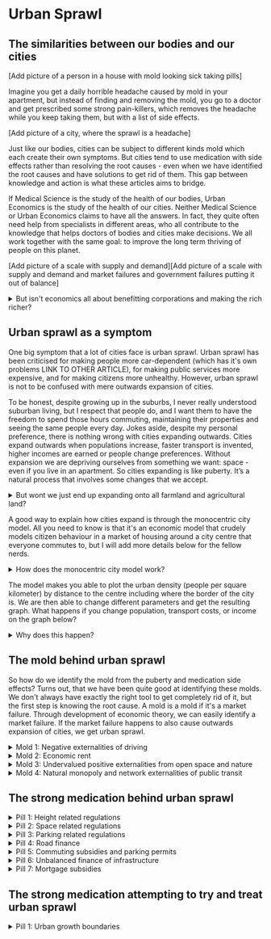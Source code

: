 <chart name="population" width="80%"></chat>

<chart name="transport-costs" width="80%"></chat>

<chart name="income" width="80%"></chat>

<chart name="height-restrictions" width="80%"></chat>

<chart name="height-restrictions-minimum-lot-sizes" width="80%"></chat>



# Urban Sprawl

## The similarities between our bodies and our cities

[Add picture of a person in a house with mold looking sick taking pills]

Imagine you get a daily horrible headache caused by mold in your apartment, but instead of finding and removing the mold, you go to a doctor and get prescribed some strong pain-killers, which removes the headache while you keep taking them, but with a list of side effects. 

[Add picture of a city, where the sprawl is a headache]

Just like our bodies, cities can be subject to different kinds mold which each create their own symptoms. But cities tend to use medication with side effects rather than resolving the root causes - even when we have identified the root causes and have solutions to get rid of them. This gap between knowledge and action is what these articles aims to bridge. 

If Medical Science is the study of the health of our bodies, Urban Economics is the study of the health of our cities. Neither Medical Science or Urban Economics claims to have all the answers. In fact, they quite often need help from specialists in different areas, who all contribute to the knowledge that helps doctors of bodies and cities make decisions. We all work together with the same goal: to improve the long term thriving of people on this planet. 

[Add picture of a scale with supply and demand][Add picture of a scale with supply and demand and market failures and government failures putting it out of balance]

<details>
  <summary>But isn't economics all about benefitting corporations and making the rich richer?</summary>

  Capitalism and economics are not the same thing. Economics is about balance. About getting the most out of the least in a world with scarce resources such as land. Ideally, the balance would just be determined by the supply and demand of land, and you would automatically land on that spot through Adam Smith's “invisible hand”, but we discovered about 100 years ago, that market failures exist, and without solving these, we end up worse off.

</details>

## Urban sprawl as a symptom

One big symptom that a lot of cities face is urban sprawl. Urban sprawl has been criticised for making people more car-dependent (which has it's own problems LINK TO OTHER ARTICLE), for making public services more expensive, and for making citizens more unhealthy. However, urban sprawl is not to be confused with mere outwards expansion of cities. 

To be honest, despite growing up in the suburbs, I never really understood suburban living, but I respect that people do, and I want them to have the freedom to spend those hours commuting, maintaining their properties and seeing the same people every day. Jokes aside, despite my personal preference, there is nothing wrong with cities expanding outwards. Cities expand outwards when populations increase, faster transport is invented, higher incomes are earned or people change preferences. Without expansion we are depriving ourselves from something we want: space - even if you live in an apartment. So cities expanding is like puberty. It’s a natural process that involves some changes that we accept. 

<details>
  <summary>But wont we just end up expanding onto all farmland and agricultural land?</summary>
    
  **Won't populations keep rising?** According to Hans Rosling, [population growth rate will eventually reach zero](https://www.ted.com/talks/hans_rosling_global_population_growth_box_by_box?language=en). This is due to the reduced birthrate as a country develops. In developed countries the growth rate is already close to 0 and most growth comes from immigration.
  
  **Won't we keep expanding onto agricultural land?** For this, I will cite Brueckner ([2000](https://ideas.repec.org/a/sae/inrsre/v23y2000i2p160-171.html)): "Concerns about loss of “scarce” farmland are also misplaced. Because the value of farm output is fully reflected in the amount that agricultural users are willing to pay for the land, a successful bid by developers means that society values the houses and other structures built on the land more than the farm output that is forgone. If farmland became truly scarce and in need of preservation, its selling price would be high, making the land resistant to urban encroachment. With only a tiny fraction of the U.S. land area occupied by cities, farmland scarcity is not a problem currently, nor is it likely to become a problem in the future."
  
  **Won't we keep expanding onto nature?** For now, this is mostly a democratic process of nature reservation. This part is a much less developed field in economics, but there are fields of nature ressource economics, environmental economics, and climate change economics. These fields develop models to help determine the value of nature and it's worth to us. This can help us create the right balance of nature reservation and development. Since I myself believe that nature is essential to human survival in the long run, I think these models will become an essential part of international politics and spatial policy making. Eventually, we could be able to put a value to nature, which can help us decide where to build and keep a reasonable balance. One must also recognise that sometimes building on nature *is* the more sustainable choice, since building on another plot of land further away would lead to citizens living with less sustainable behaviour such as driving a car for more kilometers.

</details>

A good way to explain how cities expand is through the monocentric city model. All you need to know is that it's an economic model that crudely models citizen behaviour in a market of housing around a city centre that everyone commutes to, but I will add more details below for the fellow nerds. 

<details>
  <summary>How does the monocentric city model work?</summary>
    
  The monocentric city model, developed by Alonso, Muth & Mills, is a fundamental concept in urban economics that provides insight into the spatial structure of cities. Here's how it works, along with its critiques and defenses:
    
  ### How It Works
    
  The monocentric city model assumes that a city has a single center (usually the Central Business District, or CBD) to which all residents commute. The basic idea is as follows:
    
  1. **Central Business District:** The CBD is where most jobs and activities are located.
  2. **Residential location choice:** As one moves away from the CBD, housing costs decrease, but commuting costs increase. People choose their residential location based on a trade-off between these two factors.
  3. **Effects of Changes:** By changing factors like population, transport costs, or income, we can illustrate how the urban border and distributions of urban density, house prices, floor-area-ratios, and housing consumption will shift.
    
  This simple model has been widely used to explain real-world urban patterns, like why housing costs more in city centers. 
    
  The specific model used in these interactive graphs is written in R and is available on Github. 
    
  ### Critique of the Monocentric City Model
    
  Despite its widespread use, the monocentric city model has several critiques:
    
  1. **Monocentricity:** It assumes a single center and uniform transportation costs, ignoring the complexity of modern urban landscapes with multiple centers, and scattered jobs. 
  2. **Ignores political, cultural and geographic factors:** History, preferences, and geographical factors all influence how a city is shaped. 
  3. **Homogeneity:** The model assumes that everyone works the same place, has the same preferences, and has the same income. 
    
  ### Critique of the Critique: Why It Still Fits
    
  While the critiques are valid, the model's defenders argue:
    
  1. **Pedagogical Tool:** The model is valuable as a teaching tool, helping students and laypeople grasp fundamental urban economic concepts.
  2. **Basis for More Complex Models:** Many advanced models build upon the monocentric city model, adding layers of complexity.
  3. **Explains General Trends:** Despite its simplicity, the model can still capture broad trends and patterns in many cities. Liotta et al. (2021) found that “As expected, cities spread out when they are richer, more populated, and when transportation or farmland is cheaper. Respectively 100% and 87% of the cities exhibit the expected negative density and rent gradients: on average, a 1% decrease in income net of transportation costs leads to a 21% decrease in densities and a 3% decrease in rents per m2.” 
    
  ### How It Fits for the Purpose of Explanation
    
  In the context of urban sprawl, the monocentric city model serves as a useful analogy. While it may not perfectly describe every city, it helps us understand why cities expand outward, the trade-offs between living in the center versus the periphery, and the economic forces at play. It's like a foundational sketch that captures the essence of urban growth without getting lost in every intricate detail.
    
  By acknowledging its limitations and leveraging its strengths, we can use the monocentric city model as a valuable starting point in a broader conversation about urban development, sprawl, and sustainability.
    
  ### Sources
    
  Liotta et al. (2021)
    
  Alonso
    
  Muth
    
  Mills
    
  Brueckner & Bertaud
    
  Kulish et al. 

</details>

The model makes you able to plot the urban density (people per square kilometer) by distance to the centre including where the border of the city is. We are then able to change different parameters and get the resulting graph. What happens if you change population, transport costs, or income on the graph below?

<chart name="population" width="80%"></chat>

<chart name="transport-costs" width="80%"></chat>

<chart name="income" width="80%"></chat>

<details>
  <summary>Why does this happen?</summary>
    
  ### Population
  
  As demand for housing increases in cities, more opportunities become profitable for developers. This causes land values to increase. In the outskirts of the city, this means that more land will outbid the value of farmland. In the centre, it means that some buildings are no longer profitable enough for the land they sit on, so taller buildings are needed for the land to be profitable (an incentive that would be higher with land value taxes, but more on that in my article about housing prices). 
  
  - Proof
  
  ### Transport costs
  
  As transport costs decrease, it becomes cheaper for people in the outskirts to travel to the centre. This means that that land becomes more valuable and thus more land will outbid the value farmland. Since population is held constant, people will over time move from the centre to fill the empty spots in outskirts. 
  
  - Proof
  
  ### Income
  
  As people get higher income, they tend to demand more housing. When everyone wants bigger living space and with less people, more space is needed to accommodate this. Think how we went from living 5-10 people in one apartment to many living in studios today. 
  
  - Proof

</details>

## The mold behind urban sprawl

So how do we identify the mold from the puberty and medication side effects? Turns out, that we have been quite good at identifying these molds. We don't always have exactly the right tool to get completely rid of it, but the first step is knowing the root cause. A mold is a mold if it's a market failure. Through development of economic theory, we can easily identify a market failure. If the market failure happens to also cause outwards expansion of cities, we get urban sprawl. 

<details>
  <summary>Mold 1: Negative externalities of driving</summary>
  
  Negative externalities of driving is a mold, because an externality is a market failure that if left unsolved, naturally creates a behaviour that leads to more driving than society is willing to pay for. This happens because every kilometer driven causes costs on society that is not paid by drivers themselves. These costs are most often cited as congestion, traffic accident risk, air pollution, noise pollution, climate change contribution, and road damage. 
  
  The best way to get rid of the mold is by making the cost that drivers pay for driving equal to the cost of driving itself (the cost of gas, time, car maintenance and depreciation) + the cost that each kilometer imposes on society. In places where driver do not pay both these costs, the transport costs are lower than optimal causing a spiral of excessive commuting and excessive development on edge of the cities. So while this is often considered a transport policy, it is also a spatial policy.
  
  What societies have done so far is to do a mix of medication and using inefficient or insufficient amounts of antimold. Denmark, a country known for its high taxes on cars generally has an acceptable amount of antimold, but it is not the most effective one. According to the Danish Economic Advisory Board, the registration tax on cars and the circulation should be abolished, the tax on gas should be reduced, and instead, the country should focus on a time- and place-varying kilometer charge, which would cost more during peak-hour traffic and in cities. In this way, the costs that the driver pays for driving would best mimic the actual full costs of their driving. We could spend less antimold and completely get rid of the symptoms of excessive driving causing urban sprawl.
  
  Why are other policies inefficient? A balance exists of what society is willing to pay for driving; a balance between the benefits of driving and the costs of driving. With driving it's not so simple as just limiting the total number of cars. It is true that less cars mean less kilometers, but people who then have to opt out of using a car get deprived of the benefits of driving, while people who get a car have no incentive to reduce the amount of kilometers driven in them. It is also not as simple as just limiting the total number of kilometers driven, because not all kilometers are equally costly to society. A kilometer driven in a small car with high efficiency on the country side outside peak hour costs society a tiny fraction of a kilometer driven in a truck in the city during peak-hour. By law of economics we get the most with the least when we put a tax equal to the cost of each kilometer. The better we get at doing that, the more we get with less. 
  
  Why haven't we done this? Actually Singapore will launch this in 2023, and a lot of governments have interest in it. The drawbacks are worries of privacy and cost of the system, but the cost of the system is ever decreasing, and cybersecurity is a growing field. 

</details>
<details>
  <summary>Mold 2: Economic rent</summary>
  
  Economic rent is the income that landowners can earn from owning land less the income earned from developing or improving land. It is a mold because it creates a situation where landowners can earn income without contributing to productivity or economic growth, which is seen as a market failure because it allows for wealth accumulation without corresponding productive effort, and can lead to speculative bubbles, inefficiencies, and inequalities in a market economy. The rental value of land emerges not from landlords’ individual efforts but from societal developments and community endeavors.
  
  Economic rent contributes to urban sprawl by encouraging speculative land holding; when landowners can hold onto parcels of land in urban and suburban areas without using them to their full potential, the city loses out on potential development. This means that desired space is hoarded, while nudging newer developments further outwards, which we then call urban sprawl. 
  
  A land value tax would completely mitigate the economic rent associated with land. Such a tax would ideally be set equal to the full rental value of the land, effectively eliminating all economic rent for the community, and reducing the incentive for speculative land holding to zero. In practise, there can be a small margin of error in land value assessment, so putting it a little lower than 100% is better to avoid discouraging investment in land altogether. 
  
  Why haven’t we done this? Many places have small versions of this. Denmark, Estonia, Lithuania, Russia, Singapore, and Taiwan currently have land values taxes, while it has been applied in a smaller extent in Mexico, Australia and the United States. 

</details>
<details>
  <summary>Mold 3: Undervalued positive externalities from open space and nature</summary>
  
  Often, open space and nature does not have a value that exists in markets. This is because a lot of the benefits we gain from it, we do not pay for. If we paid for these benefits, these places would have a value which would then participate in a market, and only if other purposes exceed that value, would we build on it. 
    
  The fact that open space and nature is not valued in the price of land, means that land has a discount on some urban fringes, which makes us more likely to encroach on that land. 
    
  We should get better at determining the value of nature, biodiversity, and open space. There comes a point where the value of land is so high, that it is higher than the value we assign to this nature. When we can determine better this value, we can better create the right permissions and allow a good balance between preserving nature and house prices. 

</details>
<details>
  <summary>Mold 4: Natural monopoly and network externalities of public transit</summary>

  Public transport suffers from being a natural monopoly with very high fixed costs and almost non-existent marginal costs. This means that charging marginal cost pricing is often not enough to pay for the system. On top of this, public transport has network externalities, the bigger the public transport network is, the more useful each line is. 
  
  Subsidies of public transport is not always necessary. Tokyo's public transit is able to run on a profit, while still being very accessible. In general, it is not advised for governments to subsidise the operations costs of public transport, but they should absolutely fund the expansion of the network. 
  
  The demand of public transport is distorted due to low costs of driving cars. If drivers had to pay congestion pricing, there would be a higher demand for public transport. Only after then can proper public transport investment analysis be made. 
  
  https://www.businessinsider.com/the-right-way-to-subsidize-public-transit-2013-4?international=true&r=US&IR=T
  
  https://www.researchgate.net/publication/23550440_Affordability_and_subsidies_in_public_urban_transport_what_do_we_mean_what_can_be_done does not help the poor
  
</details>

## The strong medication behind urban sprawl

<details>
  <summary>Pill 1: Height related regulations</summary>

  Policies that restrict the upwards expansion of buildings is a limit on housing supply. These can both be via **historic building preservation** (which prevents old buildings from being demolished) or via specific **restrictions on height of new buildings** sometimes applied as floor-area-ratio restrictions. In urban areas, it is mostly done for airport routes, earthquake safety or to protect the view for certain landmarks or a historic skyline. In suburban areas the restrictions can be much lower and is often done to avoid casting shadows on neighbours. Building heights do create negative externalities, but height restrictions are a strong medication, while the mold causing the headache lives on. 
  
  The limit on housing supply has consequences for house prices, but it also means that this supply has to be supplied elsewhere, which means that new development has to happen elsewhere than in height restricted areas - including the urban fringe. 
  
  Height related restrictions should be limited as much as possible and cities should analyse whether historic skylines are worth the high cost. An alternative solution than height restrictions would be to use GIS tools to estimate the reductions in land values for new taller projects and making developers pay these value reductions to internalise the negative externalities of building heights. With land value taxes equalling economic rent, homeowners would always be compensated through lower land taxes if their neighbours were to build an extra floor. 
  
  Not much research has been done for alternative solutions, but the discussion about height restrictions is a hot topic in many cities. Some cities compromise by creating dedicated areas where taller buildings are allowed, but the more we confine development upwards, the more will be developed outwards. We need more research on how height relates to property values and what tools can be used to internalise the externalities. 

<chart name="height-restrictions" width="80%"></chat>

<chart name="height-restrictions-minimum-lot-sizes" width="80%"></chat>
  
</details>

<details>
  <summary>Pill 2: Space related regulations</summary>

  Policies that regulates a minimum amount of living space either in the form of minimum apartment space or minimum lot sizes are space related regulations. Both are meant to ensure a certain standard of living, while minimum lot size policies also attempts to maintain a certain characteristic of a neighbourhood. 
  
  Both policies contribute to urban sprawl by using up more space than the market would have created. If everyone has a bigger garden, every home will be further apart. And if two apartments get merged to one, that is one less household able to live in the centre. 
  
  These policies limit the housing supply while forcing people to pay more for land, even if some would have been happy with less space if it meant paying less. 
  
  Cities should focus on alternative ways to maintain character in a neighbourhood if that is deemed important. Having the same size houses and lots does not necessarily matter as much as other design characteristics. 
  
</details>

<details>
  <summary>Pill 3: Parking related regulations</summary>

  Many cities around the world encourage parking by either providing too much of it, enforcing minimum parking requirements on new buildings or by making it too cheap to use. When parking is oversupplied, it means we are using precious land for comparatively inefficient uses. 
  
  The more space is allocated for parking, the less space can necessarily be dedicated to other purposes like housing. This housing then has to be built elsewhere pushing people out.  
  
  Cities would naturally have less space dedicated to parking if cities dedicated less space for parking as they develop. 
  
  Cities should remove minimum parking laws, apply parking pricing that ensures the optimal occupancy rate by the hour, and compare revenues of these parking lots with the opportunity costs to adjust the number of parking spots. 
  
</details>

<details>
  <summary>Pill 4: Road finance</summary>

  Governments and cities provide citizens with roads as a public service. When this road space is not paid for, we are subsidising the use of the roads. This means that any demand for the use of the roads is exaggerated.
  
  The more space is allocated to roads, the less space is allocated to buildings and the more spread out cities get. 
  
  Cities should start charging drivers congestion pricing and compare the revenues of each lane with the opportunity cost of what that lane could have been in stead and adjust the number of lanes and roads based on whether the roads pay for themselves. 
  
</details>

<details>
  <summary>Pill 5: Commuting subsidies and parking permits</summary>

  Many governments provide tax benefits for commuting and many companies provide compensation for commuting or parking. This is usually done to soften the burden of long commutes and to attract businesses who will have access to a larger labour market.
  
  As we have seen from the transport graph, lowering transport costs makes cities sprawl more (and in the process ends up increasing commuting anyways). 
  
  Cities should stop subsidising commuting. The benefits could have been achieved with far less distortions by for example lowering certain taxes. This is again an example of giving people vouchers instead of money. If cities want to attract businesses, they should invest in R&D, fund universities, and charge less distortionary taxes on consumers, not subsidise consumption.  
  
</details>

<details>
  <summary>Pill 6: Unbalanced finance of infrastructure</summary>

  Cities have to pay for a lot of infrastructure, but these cost are not evenly distributed across the city. Certain areas cost far more for cities to maintain and build than others compared to how much taxes these areas generate. The fewer people each road, power line, sewers, and other public services service per square meter, the more costly it is. The suburbs usually cost much more per capita to service than urban cores. This is due to economies of scale. 
  
  This means that the suburbs are usually far more costly to maintain than urban cores. Since these costs are usually not reflected in the taxes people pay, suburban dwellers get a disproportionate amount of discount for their public services. This incentivises suburban living causing urban sprawl.
  
  Impact fees have been used to make sure that new development is mostly paid by the new residents of that area. Land value taxes should also make the distribution of costs more fair since an apartment tower would share the costs of land value taxes, which doesn’t increase with the size of the building. 
  
</details>

<details>
  <summary>Pill 7: Mortgage subsidies</summary>

  Governments have attempted to relieve the pressure of high house prices for homeowners by subsidising mortgages. This creates an incentive to homeownership. 
  
  Other than causing prices to increase, it also increases the chance that people will buy a house rather than rent an apartment. This shift towards homeownership causes a bias towards suburban living, creating higher demand for new suburban development causing urban sprawl 
  
  Subsidies should have never existed. Subsidies are for positive externalities, not consumption goods that people need. It does not solve the problem at all to have subsidies. 
  
</details>
    

## The strong medication attempting to try and treat urban sprawl

<details>
  <summary>Pill 1: Urban growth boundaries</summary>

  Governments have attempted to relieve the pressure of high house prices for homeowners by subsidising mortgages. This creates an incentive to homeownership. 
  
  Other than causing prices to increase, it also increases the chance that people will buy a house rather than rent an apartment. This shift towards homeownership causes a bias towards suburban living, creating higher demand for new suburban development causing urban sprawl 
  
  Subsidies should have never existed. Subsidies are for positive externalities, not consumption goods that people need. It does not solve the problem at all to have subsidies. 
  
</details>
